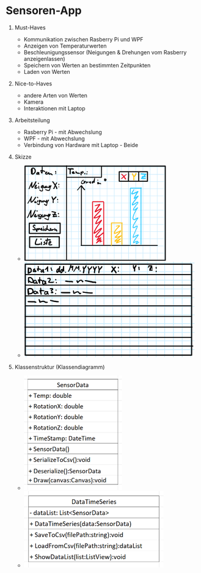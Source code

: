 # Sensoren-App

1. Must-Haves
    - Kommunikation zwischen Rasberry Pi und WPF
    - Anzeigen von Temperaturwerten
    - Beschleunigungssensor (Neigungen & Drehungen vom Rasberry anzeigenlassen)
    - Speichern von Werten an bestimmten Zeitpunkten
    - Laden von Werten

2. Nice-to-Haves
    - andere Arten von Werten
    - Kamera
    - Interaktionen mit Laptop

3. Arbeitsteilung
    - Rasberry Pi - mit Abwechslung
    - WPF - mit Abwechslung
    - Verbindung von Hardware mit Laptop - Beide

4. Skizze
    - <img src="Skizzen/Mainwindow.png" height="250">
    - <img src="Skizzen/DataListWindow.png" height="250">

5. Klassenstruktur (Klassendiagramm)
    - <img src="Skizzen/SensorData.png" height="300">
    - <img src="Skizzen/DataTimeSeries.png" height="200">
    